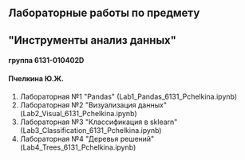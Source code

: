 ## Лабораторные работы по предмету
## "Инструменты анализ данных"
#### группа 6131-010402D
#### Пчелкина Ю.Ж.

1. Лабораторная №1 "Pandas" (Lab1_Pandas_6131_Pchelkina.ipynb)
2. Лабораторная №2 "Визуализация данных" (Lab2_Visual_6131_Pchelkina.ipynb)
3. Лабораторная №3 "Классификация в sklearn" (Lab3_Classification_6131_Pchelkina.ipynb)
4. Лабораторная №4 "Деревья решений" (Lab4_Trees_6131_Pchelkina.ipynb)

